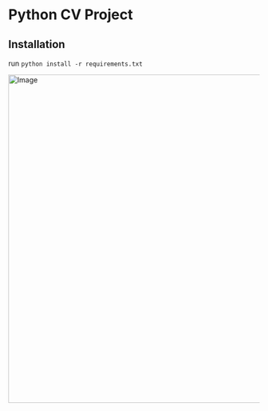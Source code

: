 # Python CV Project
## Installation
run `python install -r requirements.txt`

<img width="618" height="657" alt="Image" src="https://github.com/user-attachments/assets/2ec49fc2-dbf4-4823-8673-7c0bbaeb8768" />
